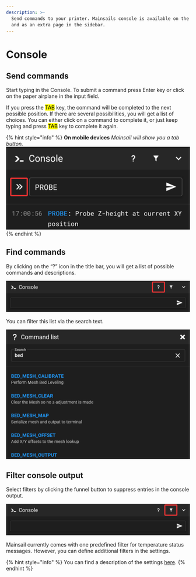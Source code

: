 ```yaml
---
description: >-
  Send commands to your printer. Mainsails console is available on the dashboard
  and as an extra page in the sidebar.
---
```


# Console

## Send commands <a href="#send-commands" id="send-commands"></a>

Start typing in the Console. To submit a command press Enter key or click on the paper airplane in the input field.

If you press the <mark style="background-color:yellow;">TAB</mark> key, the command will be completed to the next possible position. If there are several possibilities, you will get a list of choices. You can either click on a command to complete it, or just keep typing and press <mark style="background-color:yellow;">TAB</mark> key to complete it again.

{% hint style="info" %}
**On mobile devices** _Mainsail will show you a tab button._![](../../.gitbook/assets/console-mobile-tab.png)
{% endhint %}

## Find commands <a href="#find-commands" id="find-commands"></a>

By clicking on the “?” icon in the title bar, you will get a list of possible commands and descriptions.

![](../../.gitbook/assets/console-command-questionmark.png)

You can filter this list via the search text.

![](../../.gitbook/assets/console-command-list.png)

## Filter console output <a href="#filter-console-output" id="filter-console-output"></a>

Select filters by clicking the funnel button to suppress entries in the console output.

![](../../.gitbook/assets/console-command-filter.png)

Mainsail currently comes with one predefined filter for temperature status messages. However, you can define additional filters in the settings.

{% hint style="info" %}
You can find a description of the settings [here](../settings/console.md).
{% endhint %}
